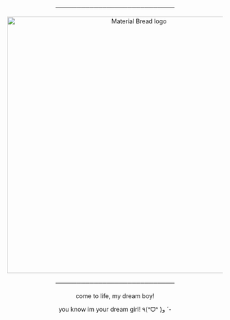 <p align="center">
────────────────────────────
</p>

<p align="center">
    <img width="600" src="https://github.com/user-attachments/assets/f197742a-7f41-4874-9c84-66d79dcef906" alt="Material Bread logo">
</p>

<p align="center">
────────────────────────────
</p>

<p align="center">
come to life, my dream boy!
</p>

<p align="center">
you know im your dream girl! ٩(^ᗜ^ )و ´-
</p>
